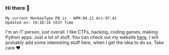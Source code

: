 ### Hi there 👋
<!-- PB START -->
```
My current MonkeyType PB is - WPM:94.21 Acc:97.42
Updated on: 19:18:16 CEST Time
```
<!-- PB END -->
I'm an IT person, just overall. I like CTFs, hacking, coding games, making Python apps. Just a lot of stuff.
You can check out my website [here](https://skill3472.github.io/).
I will probably add some interesting stuff here, when I get the idea to do so. Take care ❤️
